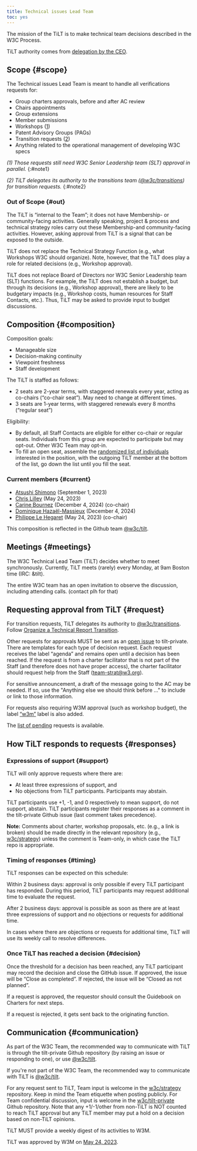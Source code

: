 ```yaml
---
title: Technical issues Lead Team
toc: yes
---
```

The mission of the TiLT is to make technical team decisions described in the W3C Process.

TiLT authority comes from [delegation by the CEO](https://www.w3.org/policies/process/#Team).

## Scope {#scope}

The Technical issues Lead Team is meant to handle all verifications requests for:

- Group charters approvals, before and after AC review
- Chairs appointments
- Group extensions
- Member submissions
- Workshops ([1](#note1))
- Patent Advisory Groups (PAGs)
- Transition requests ([2](#note2))
- Anything related to the operational management of developing W3C specs

*(1) Those requests still need W3C Senior Leadership team (SLT) approval in parallel.*
{:#note1}

*(2) TiLT delegates its authority to the transitions team ([@w3c/transitions](https://github.com/orgs/w3c/teams/transitions)) for transition requests.*
{:#note2}

### Out of Scope {#out}

The TiLT is “internal to the Team”; it does not have Membership- or community-facing activities. Generally speaking, project &amp; process and technical strategy roles carry out these Membership-and community-facing activities. However, asking approval from TiLT is a signal that can be exposed to the outside.

TiLT does not replace the Technical Strategy Function (e.g., what Workshops W3C should organize). Note, however, that the TiLT does play a role for related decisions (e.g., Workshop approval).

TiLT does not replace Board of Directors nor W3C Senior Leadership team (SLT) functions. For example, the TiLT does not establish a budget, but through its decisions (e.g., Workshop approval), there are likely to be budgetary impacts (e.g., Workshop costs, human resources for Staff Contacts, etc.). Thus, TiLT may be asked to provide input to budget discussions.

## Composition {#composition}

Composition goals:

- Manageable size
- Decision-making continuity
- Viewpoint freshness
- Staff development

The TiLT is staffed as follows:

- 2 seats are 2-year terms, with staggered renewals every year, acting as co-chairs (“co-chair seat”). May need to change at different times.
- 3 seats are 1-year terms, with staggered renewals every 8 months (“regular seat”)

Eligibility:

- By default, all Staff Contacts are eligible for either co-chair or regular seats. Individuals from this group are expected to participate but may opt-out. Other W3C Team may opt-in.
- To fill an open seat, assemble the [randomized list of individuals](https://www.w3.org/2023/08/noncom-random-selection.html) interested in the position, with the outgoing TiLT member at the bottom of the list, go down the list until you fill the seat.

### Current members {#current}

- [Atsushi Shimono](https://www.w3.org/staff/#himorin) (September 1, 2023)
- [Chris Lilley](https://www.w3.org/staff/#chris) (May 24, 2023)
- [Carine Bournez](https://www.w3.org/staff/#carine) (December 4, 2024) (co-chair)
- [Dominique Hazaël-Massieux](https://www.w3.org/staff/#dom) (December 4, 2024)
- [Philippe Le Hegaret](https://www.w3.org/staff/#plehegar) (May 24, 2023) (co-chair)

This composition is reflected in the Github team [@w3c/tilt](https://github.com/orgs/w3c/teams/tilt).

## Meetings {#meetings}

The W3C Technical Lead Team (TiLT) decides whether to meet synchronously. Currently, TiLT meets (rarely) every Monday, at 9am Boston time (IRC: &tilt).

The entire W3C team has an open invitation to observe the discussion, including attending calls. (contact plh for that)

## Requesting approval from TiLT {#request}

For transition requests, TiLT delegates its authority to [@w3c/transitions](https://github.com/orgs/w3c/teams/transitions). Follow [Organize a Technical Report Transition](../../transitions/).

Other requests for approvals MUST be sent as an [open issue](https://github.com/w3c/tilt-private/issues/new/choose) to tilt-private. There are templates for each type of decision request. Each request receives the label “agenda” and remains open until a decision has been reached. If the request is from a charter facilitator that is not part of the Staff (and therefore does not have proper access), the charter facilitator should request help from the Staff ([team-strat@w3.org](mailto:team-strat@w3.org)).

For sensitive announcement, a draft of the message going to the AC may be needed. If so, use the "Anything else we should think before ..." to include or link to those information.

For requests also requiring W3M approval (such as workshop budget), the label [“w3m”](https://github.com/w3c/tilt-private/labels/w3m) label is also added.

The [list of pending](https://github.com/w3c/tilt-private/labels/agenda) requests is available.

## How TiLT responds to requests {#responses}

### Expressions of support {#support}

TiLT will only approve requests where there are:

- At least three expressions of support, and
- No objections from TiLT participants. Participants may abstain.

TiLT participants use +1, -1, and 0 respectively to mean support, do not support, abstain. TiLT participants register their responses as a comment in the tilt-private Github issue (last comment takes precedence).

**Note:** Comments about charter, workshop proposals, etc. (e.g., a link is broken) should be made directly in the relevant repository (e.g., [w3c/strategy](https://github.com/w3c/strategy/)) unless the comment is Team-only, in which case the TiLT repo is appropriate.

### Timing of responses {#timing}

TiLT responses can be expected on this schedule:

Within 2 business days: approval is only possible if every TiLT participant has responded. During this period, TiLT participants may request additional time to evaluate the request.

After 2 business days: approval is possible as soon as there are at least three expressions of support and no objections or requests for additional time.

In cases where there are objections or requests for additional time, TiLT will use its weekly call to resolve differences.

### Once TiLT has reached a decision {#decision}

Once the threshold for a decision has been reached, any TiLT participant may record the decision and close the GitHub issue. If approved, the issue will be “Close as completed”. If rejected, the issue will be “Closed as not planned”.

If a request is approved, the requestor should consult the Guidebook on Charters for next steps.

If a request is rejected, it gets sent back to the originating function.

## Communication {#communication}

As part of the W3C Team, the recommended way to communicate with TiLT is through the tilt-private Github repository (by raising an issue or responding to one), or use [@w3c/tilt](https://github.com/orgs/w3c/teams/tilt).

If you're not part of the W3C Team, the recommended way to communicate with TiLT is [@w3c/tilt](https://github.com/orgs/w3c/teams/tilt).

For any request sent to TiLT, Team input is welcome in the [w3c/strategy](https://github.com/w3c/strategy/) repository. Keep in mind the Team etiquette when posting publicly. For Team confidential discussion, input is welcome in the [w3c/tilt-private](https://github.com/w3c/tilt-private/) Github repository. Note that any +1/-1/other from non-TiLT is NOT counted to reach TiLT approval but any TiLT member may put a hold on a decision based on non-TiLT opinions.

TiLT MUST provide a weekly digest of its activities to W3M.

TiLT was approved by W3M on [May 24, 2023](https://www.w3.org/2023/05/24-w3m-minutes.html#t04).
